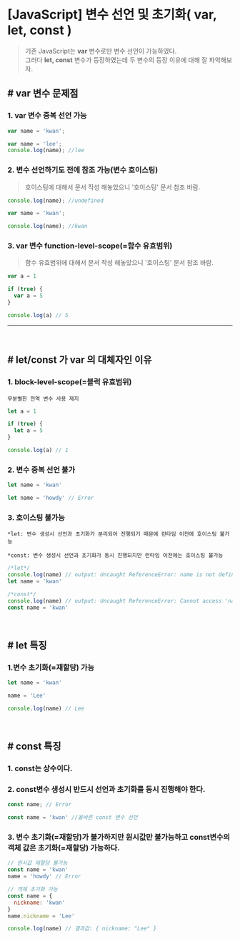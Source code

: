 # [JavaScript] 변수 선언 및 초기화( var, let, const )

> 기존 JavaScript는 <strong>var</strong> 변수로만 변수 선언이 가능하였다. <br>
그러다 <strong>let, const</strong> 변수가 등장하였는데 두 변수의 등장 이유에 대해 잘 파악해보자.

## # var 변수 문제점

### 1. var 변수 중복 선언 가능
```javascript
var name = 'kwan';

var name = 'lee';
console.log(name); //lee
```

### 2. 변수 선언하기도 전에 참조 가능(변수 호이스팅)

> 호이스팅에 대해서 문서 작성 해놓았으니 '호이스팅' 문서 참조 바람.

```javascript
console.log(name); //undefined

var name = 'kwan';

console.log(name); //kwan
```

### 3. var 변수 function-level-scope(=함수 유효범위)

> 함수 유효범위에 대해서 문서 작성 해놓았으니 '호이스팅' 문서 참조 바람.

```javascript
var a = 1

if (true) {
  var a = 5
}

console.log(a) // 5
```

---
<br>

## # let/const 가 var 의 대체자인 이유

### 1. block-level-scope(=블럭 유효범위)

    무분별한 전역 변수 사용 제지

```javascript
let a = 1

if (true) {
  let a = 5
}

console.log(a) // 1
```

### 2. 변수 중복 선언 불가

```javascript
let name = 'kwan'

let name = 'howdy' // Error
```

### 3. 호이스팅 불가능

    *let: 변수 생성시 선언과 초기화가 분리되어 진행되기 때문에 런타임 이전에 호이스팅 불가능

    *const: 변수 생성시 선언과 초기화가 동시 진행되지만 런타임 이전에는 호이스팅 불가능

```javascript
/*let*/
console.log(name) // output: Uncaught ReferenceError: name is not defined
let name = 'kwan'

/*const*/
console.log(name) // output: Uncaught ReferenceError: Cannot access 'name' before initialization
const name = 'kwan'
```
<br>

## # let 특징

### 1.변수 초기화(=재할당) 가능
```javascript
let name = 'kwan'

name = 'Lee'

console.log(name) // Lee
```
<br>

## # const 특징

### 1. const는 상수이다.
### 2. const변수 생성시 반드시 선언과 초기화를 동시 진행해야 한다.
```javascript
const name; // Error

const name = 'kwan' //올바른 const 변수 선언
```
### 3. 변수 초기화(=재할당)가 불가하지만 원시값만 불가능하고 const변수의 객체 값은 초기화(=재할당) 가능하다.
```javascript
// 원시값 재할당 불가능
const name = 'kwan'
name = 'howdy' // Error

// 객체 초기화 가능
const name = {
  nickname: 'kwan'
}
name.nickname = 'Lee'

console.log(name) // 결과값: { nickname: "Lee" }
```



